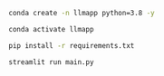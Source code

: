
```bash
conda create -n llmapp python=3.8 -y 
```


```bash
conda activate llmapp 
```


```bash
pip install -r requirements.txt
```

```bash
streamlit run main.py
```